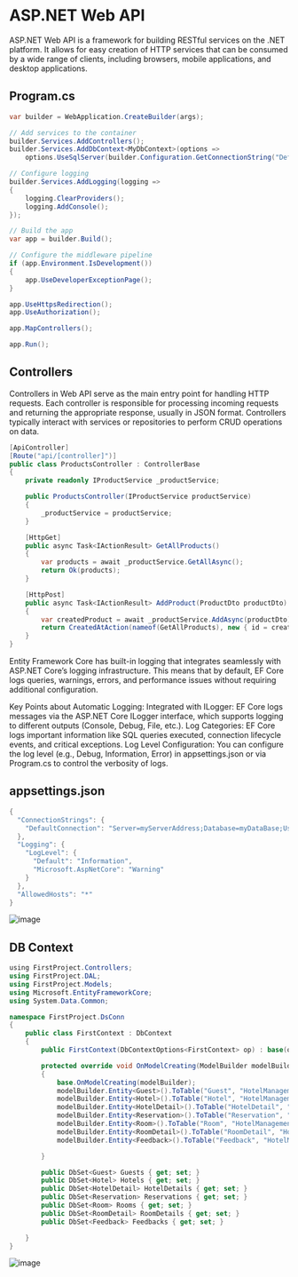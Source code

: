 # ASP.NET Web API

ASP.NET Web API is a framework for building RESTful services on the .NET platform. It allows for easy creation of HTTP services that can be consumed by a wide range of clients, including browsers, mobile applications, and desktop applications.

## Program.cs

```csharp
var builder = WebApplication.CreateBuilder(args);

// Add services to the container
builder.Services.AddControllers();
builder.Services.AddDbContext<MyDbContext>(options =>
    options.UseSqlServer(builder.Configuration.GetConnectionString("DefaultConnection")));

// Configure logging
builder.Services.AddLogging(logging =>
{
    logging.ClearProviders();
    logging.AddConsole();
});

// Build the app
var app = builder.Build();

// Configure the middleware pipeline
if (app.Environment.IsDevelopment())
{
    app.UseDeveloperExceptionPage();
}

app.UseHttpsRedirection();
app.UseAuthorization();

app.MapControllers();

app.Run();
```

## Controllers

Controllers in Web API serve as the main entry point for handling HTTP requests. Each controller is responsible for processing incoming requests and returning the appropriate response, usually in JSON format. Controllers typically interact with services or repositories to perform CRUD operations on data.

```csharp
[ApiController]
[Route("api/[controller]")]
public class ProductsController : ControllerBase
{
    private readonly IProductService _productService;

    public ProductsController(IProductService productService)
    {
        _productService = productService;
    }

    [HttpGet]
    public async Task<IActionResult> GetAllProducts()
    {
        var products = await _productService.GetAllAsync();
        return Ok(products);
    }

    [HttpPost]
    public async Task<IActionResult> AddProduct(ProductDto productDto)
    {
        var createdProduct = await _productService.AddAsync(productDto);
        return CreatedAtAction(nameof(GetAllProducts), new { id = createdProduct.Id }, createdProduct);
    }
}
```

Entity Framework Core has built-in logging that integrates seamlessly with ASP.NET Core’s logging infrastructure. This means that by default, EF Core logs queries, warnings, errors, and performance issues without requiring additional configuration.

Key Points about Automatic Logging:
Integrated with ILogger: EF Core logs messages via the ASP.NET Core ILogger interface, which supports logging to different outputs (Console, Debug, File, etc.).
Log Categories: EF Core logs important information like SQL queries executed, connection lifecycle events, and critical exceptions.
Log Level Configuration: You can configure the log level (e.g., Debug, Information, Error) in appsettings.json or via Program.cs to control the verbosity of logs.

## appsettings.json
```csharp
{
  "ConnectionStrings": {
    "DefaultConnection": "Server=myServerAddress;Database=myDataBase;User Id=myUsername;Password=myPassword;"
  },
  "Logging": {
    "LogLevel": {
      "Default": "Information",
      "Microsoft.AspNetCore": "Warning"
    }
  },
  "AllowedHosts": "*"
}
```

![image](https://github.com/user-attachments/assets/e916c8c8-cb11-40db-a6bc-81a4037e7a2e)


## DB Context

```csharp
﻿using FirstProject.Controllers;
using FirstProject.DAL;
using FirstProject.Models;
using Microsoft.EntityFrameworkCore;
using System.Data.Common;

namespace FirstProject.DsConn
{
    public class FirstContext : DbContext
    {
        public FirstContext(DbContextOptions<FirstContext> op) : base(op) { }

        protected override void OnModelCreating(ModelBuilder modelBuilder)
        {
            base.OnModelCreating(modelBuilder);
            modelBuilder.Entity<Guest>().ToTable("Guest", "HotelManagementSystem");
            modelBuilder.Entity<Hotel>().ToTable("Hotel", "HotelManagementSystem");
            modelBuilder.Entity<HotelDetail>().ToTable("HotelDetail", "HotelManagementSystem");
            modelBuilder.Entity<Reservation>().ToTable("Reservation", "HotelManagementSystem");
            modelBuilder.Entity<Room>().ToTable("Room", "HotelManagementSystem");
            modelBuilder.Entity<RoomDetail>().ToTable("RoomDetail", "HotelManagementSystem");
            modelBuilder.Entity<Feedback>().ToTable("Feedback", "HotelManagementSystem");

        }

        public DbSet<Guest> Guests { get; set; }
        public DbSet<Hotel> Hotels { get; set; }
        public DbSet<HotelDetail> HotelDetails { get; set; }
        public DbSet<Reservation> Reservations { get; set; }
        public DbSet<Room> Rooms { get; set; }
        public DbSet<RoomDetail> RoomDetails { get; set; }
        public DbSet<Feedback> Feedbacks { get; set; }

    }
}

```

![image](https://github.com/user-attachments/assets/79763da3-a118-49f4-a652-308d1125fe60)
